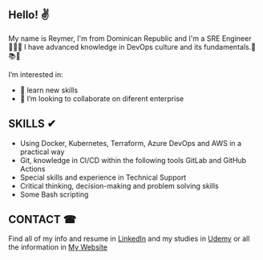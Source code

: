 ## Hello! ✌

My name is Reymer, I'm from Dominican Republic and I'm a SRE Engineer 🐱‍🏍✨
I have advanced knowledge in DevOps culture and its fundamentals.📑📚📙

I’m interested in:
- 🌱 learn new skills
- 💞️ I’m looking to collaborate on diferent enterprise

## SKILLS ✔

* Using Docker, Kubernetes, Terraform, Azure DevOps and AWS in a practical way
* Git, knowledge in CI/CD within the following tools GitLab and GitHub Actions
* Special skills and experience in Technical Support
* Critical thinking, decision-making and problem solving skills
* Some Bash scripting

## CONTACT ☎

Find all of my info and resume in [LinkedIn](https://www.linkedin.com/in/reymer-steven-garcia-acevedo-2412bb187/) and my studies in [Udemy](https://www.udemy.com/user/reymer-garcia-acevedo/) or all the information in [My Website](https://samurai829.github.io/home/)

